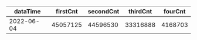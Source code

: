 |dataTime|firstCnt|secondCnt|thirdCnt|fourCnt|
|-|-|-|-|-|
|2022-06-04|45057125|44596530|33316888|4168703|